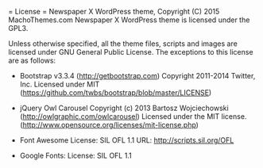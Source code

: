 = License =
Newspaper X WordPress theme, Copyright (C) 2015 MachoThemes.com
Newspaper X WordPress theme is licensed under the GPL3.

Unless otherwise specified, all the theme files, scripts and images are licensed under GNU General Public License.
The exceptions to this license are as follows:

* Bootstrap v3.3.4 (http://getbootstrap.com)
    Copyright 2011-2014 Twitter, Inc.
    Licensed under MIT (https://github.com/twbs/bootstrap/blob/master/LICENSE)
    
* jQuery Owl Carousel
    Copyright (c) 2013 Bartosz Wojciechowski (http://owlgraphic.com/owlcarousel)
    Licensed under the MIT license. (http://www.opensource.org/licenses/mit-license.php)
    
* Font Awesome
    License: SIL OFL 1.1
    URL: http://scripts.sil.org/OFL

* Google Fonts:
    License: SIL OFL 1.1